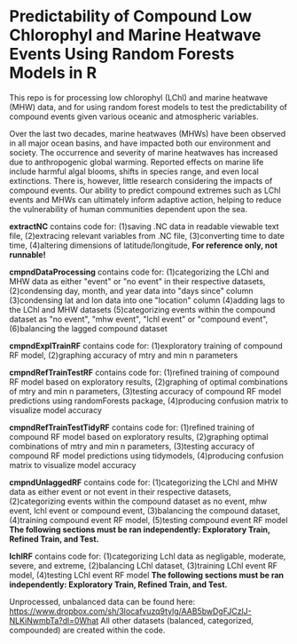 # Predictability of Compound Low Chlorophyl and Marine Heatwave Events Using Random Forests Models in R
This repo is for processing low chlorophyl (LChl) and marine heatwave (MHW) data, and for using random forest models to test the predictability of compound events given various oceanic and atmospheric variables.

Over the last two decades, marine heatwaves (MHWs) have been observed in all major ocean basins, and have impacted both our environment and society. The occurrence and severity of marine heatwaves has increased due to anthropogenic global warming. Reported effects on marine life include harmful algal blooms, shifts in species range, and even local extinctions. There is, however, little research considering the impacts of compound events. Our ability to predict compound extremes such as LChl events and MHWs can ultimately inform adaptive action, helping to reduce the vulnerability of human communities dependent upon the sea.

**extractNC** contains code for:
    (1)saving .NC data in readable viewable text file,
    (2)extracing relevant variables from .NC file,
    (3)converting time to date time,
    (4)altering dimensions of latitude/longitude,
    **For reference only, not runnable!**

**cmpndDataProcessing** contains code for:
    (1)categorizing the LChl and MHW data as either "event" or "no event" in their respective datasets,
    (2)condensing day, month, and year data into "days since" column
    (3)condensing lat and lon data into one "location" column
    (4)adding lags to the LChl and MHW datasets
    (5)categorizing events within the compound dataset as "no event", "mhw event", "lchl event" or "compound event",
    (6)balancing the lagged compound dataset

**cmpndExplTrainRF** contains code for:
    (1)exploratory training of compound RF model,
    (2)graphing accuracy of mtry and min n parameters

**cmpndRefTrainTestRF** contains code for:
    (1)refined training of compound RF model based on exploratory results,
    (2)graphing of optimal combinations of mtry and min n parameters,
    (3)testing accuracy of compound RF model predictions using randomForests package,
    (4)producing confusion matrix to visualize model accuracy

**cmpndRefTrainTestTidyRF** contains code for:
    (1)refined training of compound RF model based on exploratory results,
    (2)graphing optimal combinations of mtry and min n parameters,
    (3)testing accuracy of compound RF model predictions using tidymodels,
    (4)producing confusion matrix to visualize model accuracy
    
**cmpndUnlaggedRF** contains code for:
    (1)categorizing the LChl and MHW data as either event or not event in their respective datasets,
    (2)categorizing events within the compound dataset as no event, mhw event, lchl event or compound event,
    (3)balancing the compound dataset,
    (4)training compound event RF model,
    (5)testing compound event RF model
    **The following sections must be ran independently: Exploratory Train, Refined Train, and Test.**

**lchlRF** contains code for:
    (1)categorizing Lchl data as negligable, moderate, severe, and extreme,
    (2)balancing LChl dataset,
    (3)training LChl event RF model,
    (4)testing LChl event RF model
    **The following sections must be ran independently: Exploratory Train, Refined Train, and Test.**

Unprocessed, unbalanced data can be found here: https://www.dropbox.com/sh/3locafvuzq9tylg/AAB5bwDgFJCzlJ-NLKiNwmbTa?dl=0What
All other datasets (balanced, categorized, compounded) are created within the code.
